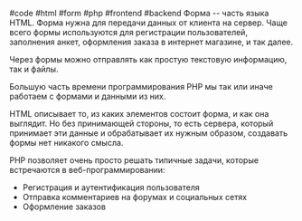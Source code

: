 #code #html #form #php #frontend #backend 
Форма -- часть языка HTML. Форма нужна для передачи данных от клиента на сервер.
Чаще всего формы используются для регистрации пользователей, заполнения анкет, оформления заказа в интернет магазине, и так далее.

Через формы можно отправлять как простую текстовую информацию, так и файлы.

Большую часть времени программирования PHP мы так или иначе работаем с формами и данными из них.

HTML описывает то, из каких элементов состоит форма, и как она выглядит. Но без принимающей стороны, то есть сервера, который принимает эти данные и обрабатывает их нужным образом, создавать формы нет никакого смысла.

PHP позволяет очень просто решать типичные задачи, которые встречаются в веб-программировании:

- Регистрация и аутентификация пользователя
- Отправка комментариев на форумах и социальных сетях
- Оформление заказов


